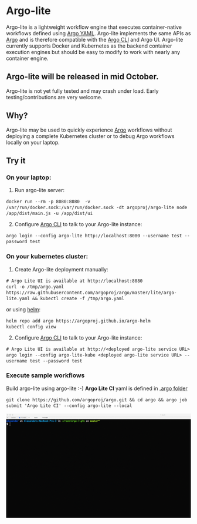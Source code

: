 # Argo-lite

Argo-lite is a lightweight workflow engine that executes container-native workflows defined using [Argo YAML](https://argoproj.github.io/docs/yaml/dsl_reference_intro.html).  Argo-lite implements the same APIs as [Argo](https://github.com/argoproj/argo) and is therefore compatible with the [Argo CLI](https://argoproj.github.io/docs/dev-cli-reference.html) and Argo UI.  Argo-lite currently supports Docker and  Kubernetes as the backend container execution engines but should be easy to modify to work with nearly any container engine.  

## Argo-lite will be released in mid October.

Argo-lite is not yet fully tested and may crash under load. Early testing/contributions are very welcome.

## Why?

Argo-lite may be used to quickly experience [Argo](https://github.com/argoproj/argo) workflows without deploying a complete Kubernetes cluster or to debug Argo workflows locally on your laptop.

## Try it

### On your laptop:

1. Run argo-lite server:
```
docker run --rm -p 8080:8080  -v /var/run/docker.sock:/var/run/docker.sock -dt argoproj/argo-lite node /app/dist/main.js -u /app/dist/ui
```
2. Configure [Argo CLI](https://argoproj.github.io/docs/dev-cli-reference.html) to talk to your Argo-lite instance:

```
argo login --config argo-lite http://localhost:8080 --username test --password test
```

### On your kubernetes cluster:

1. Create Argo-lite deployment manually:

```
# Argo Lite UI is available at http://localhost:8080
curl -o /tmp/argo.yaml https://raw.githubusercontent.com/argoproj/argo/master/lite/argo-lite.yaml && kubectl create -f /tmp/argo.yaml
```

or using [helm](https://docs.helm.sh/using_helm/#installing-helm):

```
helm repo add argo https://argoproj.github.io/argo-helm
kubectl config view
```

2. Configure [Argo CLI](https://argoproj.github.io/docs/dev-cli-reference.html) to talk to your Argo-lite instance:

```
# Argo Lite UI is available at http://<deployed argo-lite service URL>
argo login --config argo-lite-kube <deployed argo-lite service URL> --username test --password test
```

### Execute sample workflows

Build argo-lite using argo-lite :-)  **Argo Lite CI** yaml is defined in [.argo folder](https://github.com/argoproj/argo/blob/master/.argo/lite-ci.yaml)

```
git clone https://github.com/argoproj/argo.git && cd argo && argo job submit 'Argo Lite CI' --config argo-lite --local
```

![alt text](./demo.gif "Logo Title Text 1")
